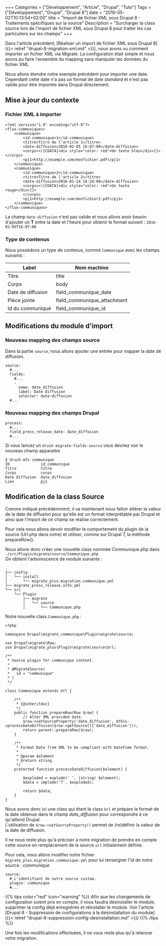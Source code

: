 +++
Categories = ["Développement", "Article", "Drupal", "Tuto"]
Tags = ["Développement", "Drupal", "Drupal 8"]
date = "2016-05-02T10:13:54+02:00"
title = "Import de fichier XML sous Drupal 8 - Traitements spécifiques sur la source"
Description = "Surcharger la class source lors de l'import de fichier XML sous Drupal 8 pour traiter les cas particuliers sur les champs"
+++

Dans l'article précédent, [Réaliser un import de fichier XML sous Drupal 8]({{< relref "drupal-8-migration-xml.md" >}}), nous avons vu comment importer un fichier XML via Migrate.
La configuration était simple et nous avons pu faire l'ensemble du mapping sans manipuler les données du fichier XML.

Nous allons étendre notre exemple précédent pour importer une date.  
Cependant cette date n'a pas un format de date *standard* et n'est pas valide pour être importée dans Drupal directement.

## Mise à jour du contexte

### Fichier XML à importer

```
<?xml version="1.0" encoding="utf-8"?>
<flux-communiques>
    <communique>
        <id-communique>1</id-communique>
        <titre>Titre de l'article 1</titre>
        <date-diffusion>2016-02-05 16:07:00</date-diffusion>
        <corps><![CDATA[<div style="color: red">Un texte bleu</div>]]></corps>
        <pj1>http://example.com/monfichier.pdf</pj1>
    </communique>
    <communique>
        <id-communique>2</id-communique>
        <titre>Titre de l'article 2</titre>
        <date-diffusion>2016-01-14 16:24:00</date-diffusion>
        <corps><![CDATA[<div style="color: red">Un texte rouge</div>]]>
        </corps>
        <pj1>http://example.com/monfichier2.pdf</pj1>
    </communique>
</flux-communiques>
```

La champ `date-diffusion` n'est pas valide et nous allons avoir besoin d'ajouter un **T** entre la date et l'heure pour obtenir le format suivant : `2016-02-05T16:07:00`

### Type de contenus

Nous possédons un type de contenus, nommé `Communique` avec les champs suivants :

|Label|Nom machine|
|---|---|
|Titre|title|
|Corps|body|
|Date de diffusion|field_communique_date|
|Pièce jointe|field_communique_attachment|
|Id du communiqué|field_communique_id|

## Modifications du module d'import

### Nouveau mapping des champs source

Dans la partie `source`, nous allons ajouter une entrée pour mapper la date de diffusion.

```
source:
  #...
  fields:
    #...
    -
      name: date_diffusion
      label: Date Diffusion
      selector: date-diffusion
  #...
```

### Nouveau mapping des champs Drupal

```
process:
  #...
  field_press_release_date: date_diffusion
  #...
```

Si vous lancez un `drush migrate-fields-source` vous devriez voir le nouveau champ apparaitre

```
$ drush mfs communique
ID              id_communique  
Titre           titre          
Corps           corps          
Date Diffusion  date_diffusion
Lien            pj1
```

## Modification de la class Source

Comme indiqué précédemment, il va maintenant nous falloir altérer la valeur de la date de diffusion pour qu'elle est un format interprétable par Drupal et ainsi que l'import de ce champ se réalise correctement.

Pour cela nous allons devoir modifier le comportement du plugin de la source (Url.php dans notre) et utiliser, comme sur Drupal 7, la méthode prepareRow().

Nous allons donc créer une nouvelle class nommée Communique.php dans `./src/Plugin/migrate/source/Communique.php`  
On obtient l'arborescence de module suivante :

```
.
├── config
│   └── install
│       └── migrate_plus.migration.communique.yml
├── migrate_press_release.info.yml
└── src
    └── Plugin
        ├── migrate
        │   └── source
        │       └── Communique.php
```

Notre nouvelle class `Communique.php` :

```
<?php

namespace Drupal\migrate_communique\Plugin\migrate\source;

use Drupal\migrate\Row;
use Drupal\migrate_plus\Plugin\migrate\source\Url;

/**
 * Source plugin for communique content.
 *
 * @MigrateSource(
 *   id = "communique"
 * )
 */

class Communique extends Url {

    /**
     * {@inheritdoc}
     */
    public function prepareRow(Row $row) {
        // Alter XML provided date.
        $row->setSourceProperty('date_diffusion', $this->processDateDiffusion($row->getSource()['date_diffusion']));
        return parent::prepareRow($row);
    }

    /**
     * Format Date from XML to be compliant with DateTime format.
     *
     * @param $element
     * @return string
     */
    protected function processDateDiffusion($element) {

        $exploded = explode(' ', (string) $element);
        $data = implode('T', $exploded);

        return $data;
    }
}
```

Nous avons donc ici une class qui étant la class `Url` et prépare le format de la date obtenue dans le champ *date_diffusion* pour correspondre à ce qu'attend Drupal.  
L'utilisation de `$row->setSourceProperty()` permet de (re)définir  la valeur de la date de diffusion.

Il ne nous reste plus qu'à préciser à notre migration de prendre en compte cette source en remplacement de la source `url` initialement définie.

Pour cela, nous allons modifier notre fichier `migrate_plus.migration.communique.yml` pour lui renseigner l'id de notre source : *communique*

```
source:
  # L'identifiant de notre source custom.
  plugin: communique
  #...
```

{{% tips color="red" icon="warning" %}}
Afin que les changements de configuration soient pris en compte, il vous faudra désinstaller le module, supprimer la config déjà enregistrée et réinstaller le module.
Voir l'article [Drupal 8 - Suppression de configurations à la désinstallation du module]({{< relref "drupal-8-suppression-config-desinstallation.md" >}})
{{% /tips %}}

Une fois les modifications effectuées, il ne vous reste plus qu'à relancer votre migration.
